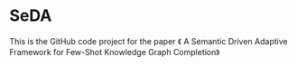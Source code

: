 # SeDA
This is the GitHub code project for the paper 《 A Semantic Driven Adaptive Framework for Few-Shot Knowledge Graph Completion》
